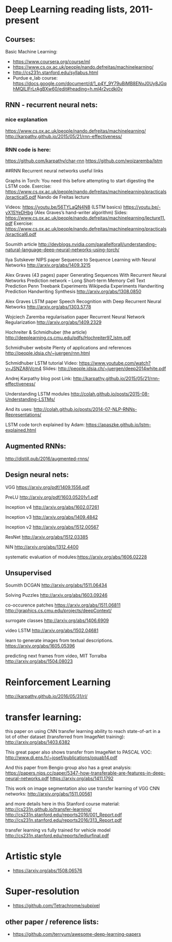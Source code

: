 # Deep Learning reading lists, 2011-present


## Courses:

Basic Machine Learning:
- https://www.coursera.org/course/ml
- https://www.cs.ox.ac.uk/people/nando.defreitas/machinelearning/
- http://cs231n.stanford.edu/syllabus.html
- Purdue e_lab course: https://docs.google.com/document/d/1_p4Y_9Y79uBiMB8ENvJ0Uy8JGqhMQILIFrLrAgBXw60/edit#heading=h.ml4r2vcdki0v



## RNN - recurrent neural nets:

### nice explanation
https://www.cs.ox.ac.uk/people/nando.defreitas/machinelearning/
http://karpathy.github.io/2015/05/21/rnn-effectiveness/

### RNN code is here:
https://github.com/karpathy/char-rnn
https://github.com/wojzaremba/lstm


##RNN Recurrent neural networks useful links

Graphs in Torch: You need this before attempting to start digesting the LSTM code.
Exercise: https://www.cs.ox.ac.uk/people/nando.defreitas/machinelearning/practicals/practical5.pdf
Nando de Freitas lecture

Videos:
https://youtu.be/56TYLaQN4N8 (LSTM basics)
https://youtu.be/-yX1SYeDHbg (Alex Graves’s hand-writer algorithm)
Sides: https://www.cs.ox.ac.uk/people/nando.defreitas/machinelearning/lecture11.pdf
Exercise: https://www.cs.ox.ac.uk/people/nando.defreitas/machinelearning/practicals/practical6.pdf

Soumith article
http://devblogs.nvidia.com/parallelforall/understanding-natural-language-deep-neural-networks-using-torch/

Ilya Sutskever NIPS paper
Sequence to Sequence Learning with Neural Networks
http://arxiv.org/abs/1409.3215

Alex Graves (43 pages) paper
Generating Sequences With Recurrent Neural Networks
Prediction network – Long Short-term Memory Cell
Text Prediction
Penn Treebank Experiments
Wikipedia Experiments
Handwriting Prediction
Handwriting Synthesis
http://arxiv.org/abs/1308.0850

Alex Graves LSTM paper
Speech Recognition with Deep Recurrent Neural Networks
http://arxiv.org/abs/1303.5778

Wojciech Zaremba regularisation paper
Recurrent Neural Network Regularization
http://arxiv.org/abs/1409.2329

Hochreiter & Schmidhuber (the article)
http://deeplearning.cs.cmu.edu/pdfs/Hochreiter97_lstm.pdf

Schmidhuber website
Plenty of applications and references
http://people.idsia.ch/~juergen/rnn.html

Schmidhuber LSTM tutorial
Video: https://www.youtube.com/watch?v=JSNZA8jVcm4
Slides: http://people.idsia.ch/~juergen/deep2014white.pdf

Andrej Karpathy blog post
Link: http://karpathy.github.io/2015/05/21/rnn-effectiveness/

Understanding LSTM modules
http://colah.github.io/posts/2015-08-Understanding-LSTMs/

And its uses:
http://colah.github.io/posts/2014-07-NLP-RNNs-Representations/

LSTM code torch explained by Adam:
https://apaszke.github.io/lstm-explained.html

## Augmented RNNs:

http://distill.pub/2016/augmented-rnns/


## Design neural nets:

VGG https://arxiv.org/pdf/1409.1556.pdf

PreLU http://arxiv.org/pdf/1603.05201v1.pdf

Inception v4 http://arxiv.org/abs/1602.07261

Inception v3 http://arxiv.org/abs/1409.4842

Inception v2 http://arxiv.org/abs/1512.00567

ResNet http://arxiv.org/abs/1512.03385

NiN http://arxiv.org/abs/1312.4400

systematic evaluation of modules:https://arxiv.org/abs/1606.02228

## Unsupervised

Soumith DCGAN
http://arxiv.org/abs/1511.06434

Solving Puzzles
http://arxiv.org/abs/1603.09246

co-occurence patches
https://arxiv.org/abs/1511.06811
http://graphics.cs.cmu.edu/projects/deepContext/

surrogate classes
http://arxiv.org/abs/1406.6909

video LSTM
http://arxiv.org/abs/1502.04681

learn to generate images from textual descriptions.
https://arxiv.org/abs/1605.05396

predicting next frames from video, MIT Torralba
http://arxiv.org/abs/1504.08023

# Reinforcement Learning

http://karpathy.github.io/2016/05/31/rl/





# transfer learning:

this paper on using CNN transfer learning ability to reach state-of-art in a lot of other dataset (transferred from ImageNet training):
http://arxiv.org/abs/1403.6382

This great paper also shows transfer from ImageNet to PASCAL VOC:
http://www.di.ens.fr/~josef/publications/oquab14.pdf

And this paper from Bengio group also has a great analysis:
https://papers.nips.cc/paper/5347-how-transferable-are-features-in-deep-neural-networks.pdf
https://arxiv.org/abs/1411.1792

This work on image segmentation also use transfer learning of VGG CNN networks:
http://arxiv.org/abs/1511.00561 

and more details here in this Stanford course material:
http://cs231n.github.io/transfer-learning/
http://cs231n.stanford.edu/reports2016/001_Report.pdf
http://cs231n.stanford.edu/reports2016/313_Report.pdf

transfer learning vs fully trained for vehicle model 
http://cs231n.stanford.edu/reports/lediurfinal.pdf


# Artistic style
- https://arxiv.org/abs/1508.06576

# Super-resolution

- https://github.com/Tetrachrome/subpixel


## other paper / reference lists:

- https://github.com/terryum/awesome-deep-learning-papers
